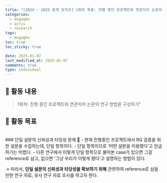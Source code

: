 ```yaml
---
title: "[2024 - 2025 동계 모각코] 1회차 목표: 진행 중인 프로젝트와 연관지어 논문의 연구 방법론 구상하기"
categories:
  - mogagko
  - activ
  - research
tags:
  - mogagko
toc: true
toc_sticky: true

date: 2025-01-07
last_modified_at: 2025-01-07
comments: true
type: individual
---
```


## 📍 활동 내용
> 1회차: 진행 중인 프로젝트와 연관지어 논문의 연구 방법론 구상하기"

## 📍 활동 목표

<br>
### 단일 설문의 신뢰성과 타당성 문제 🤔
- 현재 진행중인 프로젝트에서 RQ 검증을 위한 설문을 수집하는데, 단일 항목이다.
- 단일 항목이므로 ‘어떤 설문을 이용했다’고 언급하기는 어렵다.
- 다른 연구에서 이렇게 단일 항목으로 물어본 case가 있으면 그걸 reference로 삼고, 없으면 '그냥 우리가 이렇게 했다'고 설명하는 방법이 있다.

→ 따라서, **단일 설문의 신뢰성과 타당성을 확보하기 위해** 관련하여 reference로 삼을 만한 연구 자료, 유사 연구 자료 조사를 하고자 한다.
